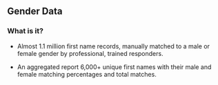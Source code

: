 ## Gender Data

### What is it? 

- Almost 1.1 million first name records, manually matched to a male or female gender by professional, trained responders. 

- An aggregated report 6,000+ unique first names with their male and female matching percentages and total matches. 
